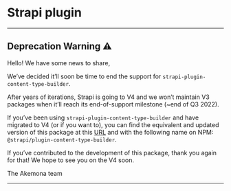 # Strapi plugin

---

## Deprecation Warning :warning:

Hello! We have some news to share,

We’ve decided it’ll soon be time to end the support for `strapi-plugin-content-type-builder`.

After years of iterations, Strapi is going to V4 and we won’t maintain V3 packages when it’ll reach its end-of-support milestone (~end of Q3 2022).

If you’ve been using `strapi-plugin-content-type-builder` and have migrated to V4 (or if you want to), you can find the equivalent and updated version of this package at this [URL](https://github.com/strapi/strapi/tree/master/packages/core/content-type-builder) and with the following name on NPM: `@strapi/plugin-content-type-builder`.

If you’ve contributed to the development of this package, thank you again for that! We hope to see you on the V4 soon.

The Akemona team

---
